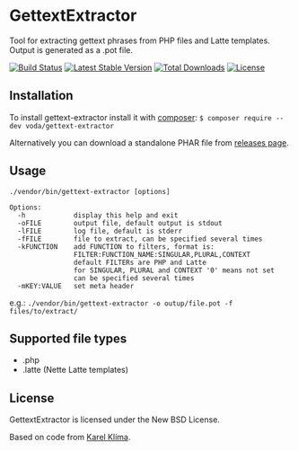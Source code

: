 GettextExtractor
================
Tool for extracting gettext phrases from PHP files and Latte templates. Output is generated as a .pot file.

[![Build Status](https://travis-ci.org/voda/gettext-extractor.svg?branch=master)](https://travis-ci.org/voda/gettext-extractor)
[![Latest Stable Version](https://poser.pugx.org/voda/gettext-extractor/v/stable)](https://packagist.org/packages/voda/gettext-extractor)
[![Total Downloads](https://poser.pugx.org/voda/gettext-extractor/downloads)](https://packagist.org/packages/voda/gettext-extractor)
[![License](https://poser.pugx.org/voda/gettext-extractor/license)](https://packagist.org/packages/voda/gettext-extractor)

Installation
------------
To install gettext-extractor install it with [composer](http://getcomposer.org/):
`$ composer require --dev voda/gettext-extractor`

Alternatively you can download a standalone PHAR file from [releases page](https://github.com/voda/gettext-extractor/releases).

Usage
-----
`./vendor/bin/gettext-extractor [options]`

	Options:
	  -h            display this help and exit
	  -oFILE        output file, default output is stdout
	  -lFILE        log file, default is stderr
	  -fFILE        file to extract, can be specified several times
	  -kFUNCTION    add FUNCTION to filters, format is:
	                FILTER:FUNCTION_NAME:SINGULAR,PLURAL,CONTEXT
	                default FILTERs are PHP and Latte
	                for SINGULAR, PLURAL and CONTEXT '0' means not set
	                can be specified several times
	  -mKEY:VALUE   set meta header

e.g.: `./vendor/bin/gettext-extractor -o outup/file.pot -f files/to/extract/`

Supported file types
--------------------
* .php
* .latte (Nette Latte templates)

License
-------
GettextExtractor is licensed under the New BSD License.

Based on code from [Karel Klíma](https://github.com/karelklima/gettext-extractor).
